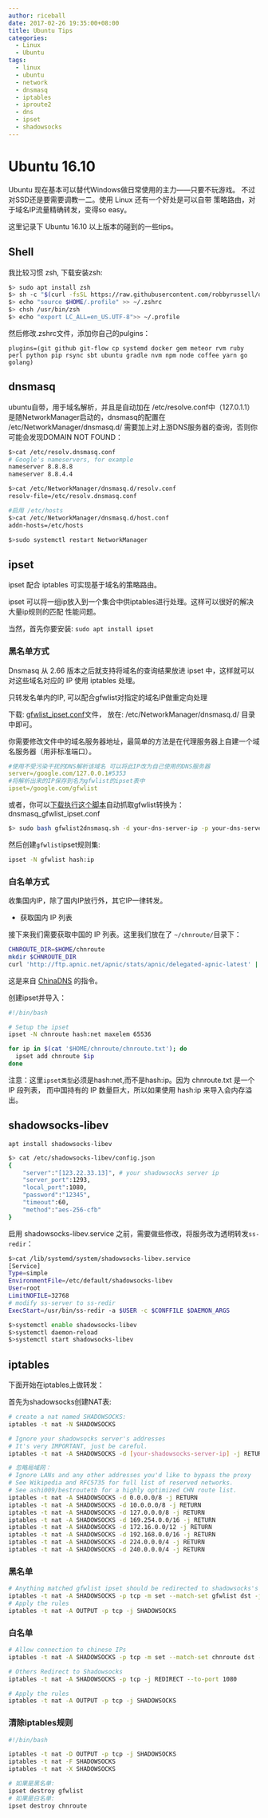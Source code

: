 ```yaml
---
author: riceball
date: 2017-02-26 19:35:00+08:00
title: Ubuntu Tips
categories:
  - Linux
  - Ubuntu
tags:
  - linux
  - ubuntu
  - network
  - dnsmasq
  - iptables
  - iproute2
  - dns
  - ipset
  - shadowsocks
---
```


# Ubuntu 16.10

Ubuntu 现在基本可以替代Windows做日常使用的主力——只要不玩游戏。
不过对SSD还是要需要调教一二。使用 Linux 还有一个好处是可以自带
策略路由，对于域名IP流量精确转发，变得so easy。

这里记录下 Ubuntu 16.10 以上版本的碰到的一些tips。

## Shell

我比较习惯 zsh, 下载安装zsh:

```bash
$> sudo apt install zsh
$> sh -c "$(curl -fsSL https://raw.githubusercontent.com/robbyrussell/oh-my-zsh/master/tools/install.sh)"
$> echo "source $HOME/.profile" >> ~/.zshrc
$> chsh /usr/bin/zsh
$> echo "export LC_ALL=en_US.UTF-8">> ~/.profile
```

然后修改.zshrc文件，添加你自己的pulgins：

```
plugins=(git github git-flow cp systemd docker gem meteor rvm ruby perl python pip rsync sbt ubuntu gradle nvm npm node coffee yarn go golang)
```

## dnsmasq

ubuntu自带，用于域名解析，并且是自动加在 /etc/resolve.conf中（127.0.1.1）
是随NetworkManager启动的，dnsmasq的配置在 /etc/NetworkManager/dnsmasq.d/
需要加上对上游DNS服务器的查询，否则你可能会发现DOMAIN NOT FOUND：


```bash
$>cat /etc/resolv.dnsmasq.conf
# Google's nameservers, for example
nameserver 8.8.8.8
nameserver 8.8.4.4

$>cat /etc/NetworkManager/dnsmasq.d/resolv.conf
resolv-file=/etc/resolv.dnsmasq.conf

#启用 /etc/hosts
$>cat /etc/NetworkManager/dnsmasq.d/host.conf
addn-hosts=/etc/hosts

$>sudo systemctl restart NetworkManager
```

## ipset

ipset 配合 iptables 可实现基于域名的策略路由。

ipset 可以将一组ip放入到一个集合中供iptables进行处理。这样可以很好的解决大量ip规则的匹配
性能问题。

当然，首先你要安装: `sudo apt install ipset`

### 黑名单方式

Dnsmasq 从 2.66 版本之后就支持将域名的查询结果放进 ipset 中，这样就可以对这些域名对应的 IP
使用 iptables 处理。

只转发名单内的IP, 可以配合gfwlist对指定的域名IP做重定向处理

下载: [gfwlist_ipset.conf](https://github.com/cokebar/gfwlist2dnsmasq/releases)文件，
放在: /etc/NetworkManager/dnsmasq.d/ 目录中即可。

你需要修改文件中的域名服务器地址，最简单的方法是在代理服务器上自建一个域名服务器（用非标准端口）。

```yaml
#使用不受污染干扰的DNS解析该域名 可以将此IP改为自己使用的DNS服务器
server=/google.com/127.0.0.1#5353
#将解析出来的IP保存到名为gfwlist的ipset表中
ipset=/google.com/gfwlist
```

或者，你可以[下载执行这个脚本](https://github.com/cokebar/gfwlist2dnsmasq)自动抓取gfwlist转换为：dnsmasq_gfwlist_ipset.conf

```bash
$> sudo bash gfwlist2dnsmasq.sh -d your-dns-server-ip -p your-dns-server-port -s gfwlist  -f /etc/NetworkManager/dnsmasq.d/gfwlist_ipset.conf
```

然后创建`gfwlist`ipset规则集:

```bash
ipset -N gfwlist hash:ip
```

### 白名单方式

收集国内IP，除了国内IP放行外，其它IP一律转发。

* 获取国内 IP 列表

接下来我们需要获取中国的 IP 列表。这里我们放在了 `~/chnroute/`目录下：

```bash
CHNROUTE_DIR=$HOME/chnroute
mkdir $CHNROUTE_DIR
curl 'http://ftp.apnic.net/apnic/stats/apnic/delegated-apnic-latest' | grep ipv4 | grep CN | awk -F\| '{ printf("%s/%d\n", $4, 32-log($5)/log(2)) }' > $CHNROUTE_DIR/chnroute.txt
```
这是来自 [ChinaDNS](https://github.com/shadowsocks/ChinaDNS) 的指令。

创建ipset并导入：

```bash
#!/bin/bash

# Setup the ipset
ipset -N chnroute hash:net maxelem 65536

for ip in $(cat '$HOME/chnroute/chnroute.txt'); do
  ipset add chnroute $ip
done
```

注意：这里`ipset类型`必须是hash:net,而不是hash:ip。因为 chnroute.txt 是一个 IP 段列表，
而中国持有的 IP 数量巨大，所以如果使用 hash:ip 来导入会内存溢出。


## shadowsocks-libev

    apt install shadowsocks-libev


```bash
$> cat /etc/shadowsocks-libev/config.json
{
    "server":"[123.22.33.13]", # your shadowsocks server ip
    "server_port":1293,
    "local_port":1080,
    "password":"12345",
    "timeout":60,
    "method":"aes-256-cfb"
}
```

启用 shadowsocks-libev.service 之前，需要做些修改，将服务改为透明转发`ss-redir`：

```bash
$>cat /lib/systemd/system/shadowsocks-libev.service
[Service]
Type=simple
EnvironmentFile=/etc/default/shadowsocks-libev
User=root
LimitNOFILE=32768
# modify ss-server to ss-redir
ExecStart=/usr/bin/ss-redir -a $USER -c $CONFFILE $DAEMON_ARGS

$>systemctl enable shadowsocks-libev
$>systemctl daemon-reload
$>systemctl start shadowsocks-libev
```

## iptables

下面开始在iptables上做转发：

首先为shadowsocks创建NAT表:

```bash
# create a nat named SHADOWSOCKS:
iptables -t nat -N SHADOWSOCKS

# Ignore your shadowsocks server's addresses
# It's very IMPORTANT, just be careful.
iptables -t nat -A SHADOWSOCKS -d [your-shadowsocks-server-ip] -j RETURN

# 忽略局域网：
# Ignore LANs and any other addresses you'd like to bypass the proxy
# See Wikipedia and RFC5735 for full list of reserved networks.
# See ashi009/bestroutetb for a highly optimized CHN route list.
iptables -t nat -A SHADOWSOCKS -d 0.0.0.0/8 -j RETURN
iptables -t nat -A SHADOWSOCKS -d 10.0.0.0/8 -j RETURN
iptables -t nat -A SHADOWSOCKS -d 127.0.0.0/8 -j RETURN
iptables -t nat -A SHADOWSOCKS -d 169.254.0.0/16 -j RETURN
iptables -t nat -A SHADOWSOCKS -d 172.16.0.0/12 -j RETURN
iptables -t nat -A SHADOWSOCKS -d 192.168.0.0/16 -j RETURN
iptables -t nat -A SHADOWSOCKS -d 224.0.0.0/4 -j RETURN
iptables -t nat -A SHADOWSOCKS -d 240.0.0.0/4 -j RETURN
```

### 黑名单

```bash
# Anything matched gfwlist ipset should be redirected to shadowsocks's local port
iptables -t nat -A SHADOWSOCKS -p tcp -m set --match-set gfwlist dst -j REDIRECT --to-ports 1080
# Apply the rules
iptables -t nat -A OUTPUT -p tcp -j SHADOWSOCKS
```

### 白名单

```bash
# Allow connection to chinese IPs
iptables -t nat -A SHADOWSOCKS -p tcp -m set --match-set chnroute dst -j RETURN

# Others Redirect to Shadowsocks
iptables -t nat -A SHADOWSOCKS -p tcp -j REDIRECT --to-port 1080

# Apply the rules
iptables -t nat -A OUTPUT -p tcp -j SHADOWSOCKS
```

### 清除iptables规则

```bash
#!/bin/bash

iptables -t nat -D OUTPUT -p tcp -j SHADOWSOCKS
iptables -t nat -F SHADOWSOCKS
iptables -t nat -X SHADOWSOCKS

# 如果是黑名单:
ipset destroy gfwlist
# 如果是白名单:
ipset destroy chnroute
```
